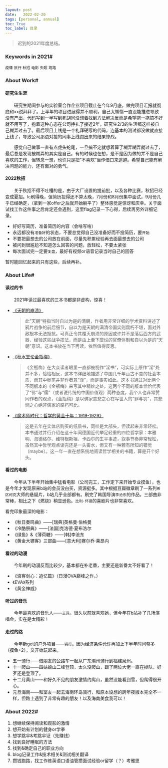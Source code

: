 ```yaml
---
layout: post
date:   2022-02-20
tags: [personal, annual]
toc: True
toc_label: 目录
---
```


> 迟到的2021年度总结。

### Keywords in 2021#

`疫情` `旅行` `秋招` `电影` `失眠` `跑路`

### About Work#

#### 研究生生涯

&emsp;&emsp;研究生期间参与的实验室合作企业项目截止在今年9月底，做完项目汇报就彻底和xx说拜拜了。上半年的项目进展得并不顺利，自己太懒惰一直没能推进导致没有产出，代码写到一半写到死胡同没想着找到方法解决反而是希望拖一拖搞不好就不用写了，抱着这种心态在公司挣扎了接近2年，研究生2/3的生活都这样被自己糊弄过去了。最后项目上线是一个礼拜硬写的代码，连基本的测试都没做就直接上线了，导致公司那边对接的同事上线跑出来的结果惨烈。

&emsp;&emsp;感觉自己做事一直有点虎头蛇尾，一旦搞不定就想着算了糊弄糊弄就过去了，最后总是发现被糊弄的其实是自己。有的时候也在想，是不是因为做的并不是自己喜欢的工作，但转念一想，也许只是把”不喜欢“当作借口来逃避。希望自己能有解决问题的能力，还有面对的勇气。

#### 2022秋招

&emsp;&emsp;关于秋招不得不吐槽的是，由于大厂设置的提前批，以及各种比赛，秋招已经变成夏招。lc刷得晚，但简历投得还不算太晚，7月份和8月份集中面试，9月份几乎已经确定，（拿到一家offer之后就开始躺平了）整体感觉是惊讶和庆幸。关于面试找工作这件事之后肯定还会遇到，这里flag记录一下心得，后续再另外详细记录。

- 好好写简历，准备简历的内容（会啥写啥）
- 永远都没有`准备好`的状态，不要总觉得自己没准备好而不投简历，要`开始`
- 不要把最想去的公司放在前面，尽量先积累经验再去面最想去的公司
- 被问到很尴尬不知道怎么回答的问题，放轻松，不要太紧张
- 每次面试完一定要`复盘`，最好有视频or语音记录当时自己的回答

暂时能回忆起来的只有这些，后续再补。

### About Life#

#### 读过的书

&emsp;&emsp;2021年读过最喜欢的三本书都是非虚构，惊喜！

- [《天朝的崩溃》](https://book.douban.com/subject/25935941/)

  > 此”天朝“特指当时自以为是的清朝，作者用非常详细的学术资料讲述了鸦片战争的前后细节，自以为是天朝的满清帝国实则腐朽不堪，面对外敌根本无法抵抗。可真正令其覆灭崩溃的原因或许并不是落后西方的武器、经验这些战争技法，而是由上至下糜烂的官僚体制和自以为是的“天朝”意识。这本书放在当下再读，依然值得反思。

- [《秋水堂论金瓶梅》](https://book.douban.com/subject/1009290/)

  > 《金瓶梅》在大众读者眼里一直都被视作“淫书”，可实际上原作“淫”处并不多，恰恰相反，这本书详细地描述了中国几千年亘古不变的社会本质，而其中秽笔并非作者意“淫”，而是事实如此。这本书通过对比两个不同版本的《金瓶梅》来写其中精妙之处，这两个不同的版本恰恰代表了“佛”与“儒”（或者说传统的中国价值观）两种态度，我个人也非常赞同作者的观点，《金瓶梅》是以佛家慈悲之心在写世人的“罪与罚”，其悲悯之心绝非儒家的腐朽可比。

- [《魔术师时代：哲学的黄金十年：1919-1929》](https://book.douban.com/subject/34464687/)

  > 这是去年在实体店购买的纸质书，同样是大部头，但读起来非常轻松。本书通过并行介绍在这十年间德国近代举足轻重的四位哲学家：本雅明、海德格尔、维特根斯坦、卡西尔的生平事迹，叙事节奏非常轻松，虽然其中哲学观点读完还是一头雾水，但又有一种若有所知的错觉（maybe）。这一年一直在想系统地阅读哲学相关的书籍，算是开个好头。

#### 看过的电影

&emsp;&emsp;今年从下半年开始集中猛看电影（公司完工，工作定下来开始专业摸鱼），也是今年才发现原来b站的会员没白买，资源挺多。其中根据豆瓣徽章刷了一系列`希区柯克`大师的悬疑片，b站几乎全部都有。刷完了韩国导演`李沧东`的作品，三部曲非常棒，相比之下《燃烧》稍显逊色。`比利·怀德`的喜剧片也非常喜欢。

看完印象最深的电影：

- 《秋日奏鸣曲》——[瑞典]英格曼·伯格曼
- 《冷酷祭典》——[法国]克洛德·夏布洛尔
- 《绿鱼》&《薄荷糖》——[韩]李沧东
- 《黄金大镖客》三部曲——[意大利]赛尔乔·莱昂内

#### 看过的动漫

&emsp;&emsp;今年刷的动漫反而比较少，基本都在补老番，主要还是新番太不好看了！

- 《浪客剑心：追忆篇》（日漫OVA巅峰之作。）
- 《EVA》系列
- 《黄金神威》

#### 听过的音乐

&emsp;&emsp;今年最喜欢的音乐人——`王菲`。很久以前就喜欢她，但今年在b站补了几场演唱会，实在是太精彩！

#### 走过的路

&emsp;&emsp;今年新get的户外项目——`骑行`。因为经济条件允许再加上下半年时间够多（摸鱼+2），又开始玩起来。

- 五一骑行——借朋友的公路车一起从广东潮州骑行到福建泉州。
- 十一爬山——四姑娘山二峰登顶，太久没爬山，跟了两位大佬一直在掉队，好歹还是登顶了。
- 十二月黄山——和好久不见的朋友激情约爬山，虽然没能看到雪，但爬得很开心。
- 元旦海南——和室友一起去海南环岛骑行，和原本设想的跨年夜版本完全不一样，但路上遇到了非常有趣的朋友！以及海南美食我可以！

### About 2022#

1. 想继续保持阅读和观影的激情
2. 想开始有计划的健身or学拳
3. 想学跳伞&考跳伞证（先赚钱）
4. 找到良好睡眠的方法
5. 找到&确定自己的职业方向
6. blog记录工作&技术相关&测试相关翻译
7. 攒钱跑路，找工作练英语口语油管攒面试经验or留学（？）考雅思



